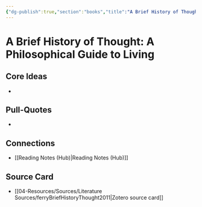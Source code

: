 ```yaml
---
{"dg-publish":true,"section":"books","title":"A Brief History of Thought: A Philosophical Guide to Living","author":"[[Luc Ferry]]","year":2011,"reading_status":"reading","started":null,"finished":null,"summary":"Concise survey of major schools","categories":["Nonfiction","Philosophy"],"tags":["book","booknotes"],"isbn":null,"pages":null,"citekey":"ferryBriefHistoryThought2011","zotero_uri":"zotero://select/items/@ferryBriefHistoryThought2011","cover":"https://m.media-amazon.com/images/I/717UINP2RSL._SY342_.jpg","permalink":"/04-resources/books/a-brief-history-of-thought-a-philosophical-guide-to-living/","dgPassFrontmatter":true}
---
```



# A Brief History of Thought: A Philosophical Guide to Living

## Core Ideas
- 

## Pull-Quotes
- 

## Connections
- [[Reading Notes (Hub)\|Reading Notes (Hub)]]

## Source Card
- [[04-Resources/Sources/Literature Sources/ferryBriefHistoryThought2011\|Zotero source card]]


